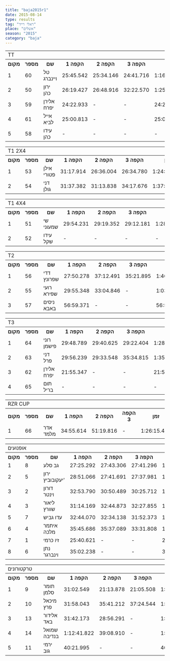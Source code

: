 ```yaml
---
title: "baja2015r1"
date: 2015-08-14
type: results
tag: "ראלי רייד"
place: "אשלים"
season: "2015"
category: "baja"
---
```

<table class="line_color">
<tr>
    <td colspan="99" class="title_font">TT</td>
</tr>
<tr class="rnkh_bkcolor">
    <th class="rnkh_font">מקום</th>
    <th class="rnkh_font">מספר</th>
    <th class="rnkh_font">שם</th>
    <th class="rnkh_font">הקפה 1</th>
    <th class="rnkh_font">הקפה 2</th>
    <th class="rnkh_font">הקפה 3</th>
    <th class="rnkh_font">זמן</th>
    <th class="rnkh_font">פער</th>
</tr>
<tr class="rnk_bkcolor">
    <td class="rnk_font">1</td>
    <td class="rnk_font">60</td>
    <td class="rnk_font">טל ויינברג</td>
    <td class="rnk_font">25:45.542</td>
    <td class="rnk_font">25:34.146</td>
    <td class="rnk_font">24:41.716</td>
    <td class="rnk_font">1:16:01.404</td>
    <td class="rnk_font">-</td>
</tr>
<tr class="rnk_bkcolor">
    <td class="rnk_font">2</td>
    <td class="rnk_font">50</td>
    <td class="rnk_font">ירון כהן</td>
    <td class="rnk_font">26:19.427</td>
    <td class="rnk_font">26:48.916</td>
    <td class="rnk_font">32:22.570</td>
    <td class="rnk_font">1:25:30.913</td>
    <td class="rnk_font">9:29.509</td>
</tr>
<tr class="rnk_bkcolor">
    <td class="rnk_font">3</td>
    <td class="rnk_font">59</td>
    <td class="rnk_font">אלירן יפרח</td>
    <td class="rnk_font">24:22.933</td>
    <td class="rnk_font">-</td>
    <td class="rnk_font">-</td>
    <td class="rnk_font">24:22.933</td>
    <td class="rnk_font">2 הקפות</td>
</tr>
<tr class="rnk_bkcolor">
    <td class="rnk_font">4</td>
    <td class="rnk_font">61</td>
    <td class="rnk_font">אייל לביא</td>
    <td class="rnk_font">25:00.813</td>
    <td class="rnk_font">-</td>
    <td class="rnk_font">-</td>
    <td class="rnk_font">25:00.813</td>
    <td class="rnk_font">2 הקפות</td>
</tr>
<tr class="rnk_bkcolor">
    <td class="rnk_font">5</td>
    <td class="rnk_font">58</td>
    <td class="rnk_font">עידו כהן</td>
    <td class="rnk_font">-</td>
    <td class="rnk_font">-</td>
    <td class="rnk_font">-</td>
    <td class="rnk_font">-</td>
    <td class="rnk_font">-</td>
</tr>
</table>
<table class="line_color">
<tr>
    <td colspan="99" class="title_font">T1 2X4</td>
</tr>
<tr class="rnkh_bkcolor">
    <th class="rnkh_font">מקום</th>
    <th class="rnkh_font">מספר</th>
    <th class="rnkh_font">שם</th>
    <th class="rnkh_font">הקפה 1</th>
    <th class="rnkh_font">הקפה 2</th>
    <th class="rnkh_font">הקפה 3</th>
    <th class="rnkh_font">זמן</th>
    <th class="rnkh_font">פער</th>
</tr>
<tr class="rnk_bkcolor">
    <td class="rnk_font">1</td>
    <td class="rnk_font">53</td>
    <td class="rnk_font">אילן פטורי</td>
    <td class="rnk_font">31:17.914</td>
    <td class="rnk_font">26:36.004</td>
    <td class="rnk_font">26:34.780</td>
    <td class="rnk_font">1:24:28.698</td>
    <td class="rnk_font">-</td>
</tr>
<tr class="rnk_bkcolor">
    <td class="rnk_font">2</td>
    <td class="rnk_font">54</td>
    <td class="rnk_font">דני גולן</td>
    <td class="rnk_font">31:37.382</td>
    <td class="rnk_font">31:13.838</td>
    <td class="rnk_font">34:17.676</td>
    <td class="rnk_font">1:37:08.896</td>
    <td class="rnk_font">12:40.198</td>
</tr>
</table>
<table class="line_color">
<tr>
    <td colspan="99" class="title_font">T1 4X4</td>
</tr>
<tr class="rnkh_bkcolor">
    <th class="rnkh_font">מקום</th>
    <th class="rnkh_font">מספר</th>
    <th class="rnkh_font">שם</th>
    <th class="rnkh_font">הקפה 1</th>
    <th class="rnkh_font">הקפה 2</th>
    <th class="rnkh_font">הקפה 3</th>
    <th class="rnkh_font">זמן</th>
    <th class="rnkh_font">פער</th>
</tr>
<tr class="rnk_bkcolor">
    <td class="rnk_font">1</td>
    <td class="rnk_font">51</td>
    <td class="rnk_font">שי שמעוני</td>
    <td class="rnk_font">29:54.231</td>
    <td class="rnk_font">29:19.352</td>
    <td class="rnk_font">29:12.181</td>
    <td class="rnk_font">1:28:25.764</td>
    <td class="rnk_font">-</td>
</tr>
<tr class="rnk_bkcolor">
    <td class="rnk_font">2</td>
    <td class="rnk_font">52</td>
    <td class="rnk_font">עידו שקל</td>
    <td class="rnk_font">-</td>
    <td class="rnk_font">-</td>
    <td class="rnk_font">-</td>
    <td class="rnk_font">-</td>
    <td class="rnk_font">3 הקפות</td>
</tr>
</table>
<table class="line_color">
<tr>
    <td colspan="99" class="title_font">T2</td>
</tr>
<tr class="rnkh_bkcolor">
    <th class="rnkh_font">מקום</th>
    <th class="rnkh_font">מספר</th>
    <th class="rnkh_font">שם</th>
    <th class="rnkh_font">הקפה 1</th>
    <th class="rnkh_font">הקפה 2</th>
    <th class="rnkh_font">הקפה 3</th>
    <th class="rnkh_font">זמן</th>
    <th class="rnkh_font">פער</th>
</tr>
<tr class="rnk_bkcolor">
    <td class="rnk_font">1</td>
    <td class="rnk_font">56</td>
    <td class="rnk_font">דדי שפרונץ</td>
    <td class="rnk_font">27:50.278</td>
    <td class="rnk_font">37:12.491</td>
    <td class="rnk_font">35:21.895</td>
    <td class="rnk_font">1:40:24.664</td>
    <td class="rnk_font">-</td>
</tr>
<tr class="rnk_bkcolor">
    <td class="rnk_font">2</td>
    <td class="rnk_font">55</td>
    <td class="rnk_font">רועי שפירא</td>
    <td class="rnk_font">29:55.348</td>
    <td class="rnk_font">33:04.846</td>
    <td class="rnk_font">-</td>
    <td class="rnk_font">1:03:00.194</td>
    <td class="rnk_font">1 הקפה</td>
</tr>
<tr class="rnk_bkcolor">
    <td class="rnk_font">3</td>
    <td class="rnk_font">57</td>
    <td class="rnk_font">ניסים באבא</td>
    <td class="rnk_font">56:59.371</td>
    <td class="rnk_font">-</td>
    <td class="rnk_font">-</td>
    <td class="rnk_font">56:59.371</td>
    <td class="rnk_font">2 הקפות</td>
</tr>
</table>
<table class="line_color">
<tr>
    <td colspan="99" class="title_font">T3</td>
</tr>
<tr class="rnkh_bkcolor">
    <th class="rnkh_font">מקום</th>
    <th class="rnkh_font">מספר</th>
    <th class="rnkh_font">שם</th>
    <th class="rnkh_font">הקפה 1</th>
    <th class="rnkh_font">הקפה 2</th>
    <th class="rnkh_font">הקפה 3</th>
    <th class="rnkh_font">זמן</th>
    <th class="rnkh_font">פער</th>
</tr>
<tr class="rnk_bkcolor">
    <td class="rnk_font">1</td>
    <td class="rnk_font">64</td>
    <td class="rnk_font">רוני פישמן</td>
    <td class="rnk_font">29:48.789</td>
    <td class="rnk_font">29:40.625</td>
    <td class="rnk_font">29:22.404</td>
    <td class="rnk_font">1:28:51.818</td>
    <td class="rnk_font">-</td>
</tr>
<tr class="rnk_bkcolor">
    <td class="rnk_font">2</td>
    <td class="rnk_font">63</td>
    <td class="rnk_font">דני פרל</td>
    <td class="rnk_font">29:56.239</td>
    <td class="rnk_font">29:33.548</td>
    <td class="rnk_font">35:34.815</td>
    <td class="rnk_font">1:35:04.602</td>
    <td class="rnk_font">-</td>
</tr>
<tr class="rnk_bkcolor">
    <td class="rnk_font">3</td>
    <td class="rnk_font">62</td>
    <td class="rnk_font">אלירן יפרח</td>
    <td class="rnk_font">21:55.347</td>
    <td class="rnk_font">-</td>
    <td class="rnk_font">-</td>
    <td class="rnk_font">21:55.347</td>
    <td class="rnk_font">2 הקפות</td>
</tr>
<tr class="rnk_bkcolor">
    <td class="rnk_font">4</td>
    <td class="rnk_font">65</td>
    <td class="rnk_font">תום בריל</td>
    <td class="rnk_font">-</td>
    <td class="rnk_font">-</td>
    <td class="rnk_font">-</td>
    <td class="rnk_font">-</td>
    <td class="rnk_font">-</td>
</tr>
</table>
<table class="line_color">
<tr>
    <td colspan="99" class="title_font">RZR CUP</td>
</tr>
<tr class="rnkh_bkcolor">
    <th class="rnkh_font">מקום</th>
    <th class="rnkh_font">מספר</th>
    <th class="rnkh_font">שם</th>
    <th class="rnkh_font">הקפה 1</th>
    <th class="rnkh_font">הקפה 2</th>
    <th class="rnkh_font">הקפה 3</th>
    <th class="rnkh_font">זמן</th>
    <th class="rnkh_font">פער</th>
</tr>
<tr class="rnk_bkcolor">
    <td class="rnk_font">1</td>
    <td class="rnk_font">66</td>
    <td class="rnk_font">אדר מלמד</td>
    <td class="rnk_font">34:55.614</td>
    <td class="rnk_font">51:19.816</td>
    <td class="rnk_font">-</td>
    <td class="rnk_font">1:26:15.430</td>
    <td class="rnk_font">-</td>
</tr>
</table>
<table class="line_color">
<tr>
    <td colspan="99" class="title_font">אופנועים</td>
</tr>
<tr class="rnkh_bkcolor">
    <th class="rnkh_font">מקום</th>
    <th class="rnkh_font">מספר</th>
    <th class="rnkh_font">שם</th>
    <th class="rnkh_font">הקפה 1</th>
    <th class="rnkh_font">הקפה 2</th>
    <th class="rnkh_font">הקפה 3</th>
    <th class="rnkh_font">זמן</th>
    <th class="rnkh_font">פער</th>
</tr>

<tr class="rnk_bkcolor">
    <td class="rnk_font">1</td>
    <td class="rnk_font">8</td>
    <td class="rnk_font">גב סלע</td>
    <td class="rnk_font">27:25.292</td>
    <td class="rnk_font">27:43.306</td>
    <td class="rnk_font">27:41.296</td>
    <td class="rnk_font">1:22:49.894</td>
    <td class="rnk_font">-</td>
</tr>
<tr class="rnk_bkcolor">
    <td class="rnk_font">2</td>
    <td class="rnk_font">5</td>
    <td class="rnk_font">ירון יעקובוביץ'</td>
    <td class="rnk_font">28:51.066</td>
    <td class="rnk_font">27:41.691</td>
    <td class="rnk_font">27:37.981</td>
    <td class="rnk_font">1:24:10.738</td>
    <td class="rnk_font">1:20.844</td>
</tr>
<tr class="rnk_bkcolor">
    <td class="rnk_font">3</td>
    <td class="rnk_font">2</td>
    <td class="rnk_font">דורון וינטר</td>
    <td class="rnk_font">32:53.790</td>
    <td class="rnk_font">30:50.489</td>
    <td class="rnk_font">30:25.712</td>
    <td class="rnk_font">1:34:09.991</td>
    <td class="rnk_font">11:20.097</td>
</tr>
<tr class="rnk_bkcolor">
    <td class="rnk_font">4</td>
    <td class="rnk_font">3</td>
    <td class="rnk_font">ליאור שוורץ</td>
    <td class="rnk_font">31:14.169</td>
    <td class="rnk_font">32:44.873</td>
    <td class="rnk_font">32:27.855</td>
    <td class="rnk_font">1:36:26.897</td>
    <td class="rnk_font">13:37.003</td>
</tr>
<tr class="rnk_bkcolor">
    <td class="rnk_font">5</td>
    <td class="rnk_font">7</td>
    <td class="rnk_font">עדו גביש</td>
    <td class="rnk_font">32:44.070</td>
    <td class="rnk_font">32:34.138</td>
    <td class="rnk_font">31:52.373</td>
    <td class="rnk_font">1:37:10.581</td>
    <td class="rnk_font">14:20.687</td>
</tr>
<tr class="rnk_bkcolor">
    <td class="rnk_font">6</td>
    <td class="rnk_font">4</td>
    <td class="rnk_font">איתמר מלכה</td>
    <td class="rnk_font">35:45.686</td>
    <td class="rnk_font">35:37.089</td>
    <td class="rnk_font">33:31.808</td>
    <td class="rnk_font">1:44:54.583</td>
    <td class="rnk_font">22:04.689</td>
</tr>
<tr class="rnk_bkcolor">
    <td class="rnk_font">7</td>
    <td class="rnk_font">1</td>
    <td class="rnk_font">זיו כרמי</td>
    <td class="rnk_font">25:40.621</td>
    <td class="rnk_font">-</td>
    <td class="rnk_font">-</td>
    <td class="rnk_font">25:40.621</td>
    <td class="rnk_font">2 הקפות</td>
</tr>
<tr class="rnk_bkcolor">
    <td class="rnk_font">8</td>
    <td class="rnk_font">6</td>
    <td class="rnk_font">נתן וינברגר</td>
    <td class="rnk_font">35:02.238</td>
    <td class="rnk_font">-</td>
    <td class="rnk_font">-</td>
    <td class="rnk_font">35:02.238</td>
    <td class="rnk_font">2 הקפות</td>
</tr>
</table>
<table class="line_color">
<tr>
    <td colspan="99" class="title_font">טרקטורונים</td>
</tr>
<tr class="rnkh_bkcolor">
    <th class="rnkh_font">מקום</th>
    <th class="rnkh_font">מספר</th>
    <th class="rnkh_font">שם</th>
    <th class="rnkh_font">הקפה 1</th>
    <th class="rnkh_font">הקפה 2</th>
    <th class="rnkh_font">הקפה 3</th>
    <th class="rnkh_font">זמן</th>
    <th class="rnkh_font">פער</th>
</tr>
<tr class="rnk_bkcolor">
    <td class="rnk_font">1</td>
    <td class="rnk_font">9</td>
    <td class="rnk_font">תומר סלמן</td>
    <td class="rnk_font">31:02.549</td>
    <td class="rnk_font">21:13.878</td>
    <td class="rnk_font">21:05.508</td>
    <td class="rnk_font">1:13:21.935</td>
    <td class="rnk_font">-</td>
</tr>
<tr class="rnk_bkcolor">
    <td class="rnk_font">2</td>
    <td class="rnk_font">10</td>
    <td class="rnk_font">מיכאל פרץ</td>
    <td class="rnk_font">31:58.043</td>
    <td class="rnk_font">35:41.212</td>
    <td class="rnk_font">37:24.544</td>
    <td class="rnk_font">1:45:03.799</td>
    <td class="rnk_font">31:41.864</td>
</tr>
<tr class="rnk_bkcolor">
    <td class="rnk_font">3</td>
    <td class="rnk_font">13</td>
    <td class="rnk_font">אלידור באד</td>
    <td class="rnk_font">31:42.173</td>
    <td class="rnk_font">28:56.291</td>
    <td class="rnk_font">-</td>
    <td class="rnk_font">1:00:38.464</td>
    <td class="rnk_font">1 הקפה</td>
</tr>
<tr class="rnk_bkcolor">
    <td class="rnk_font">4</td>
    <td class="rnk_font">14</td>
    <td class="rnk_font">שמואל בנדיבה</td>
    <td class="rnk_font">1:12:41.822</td>
    <td class="rnk_font">39:08.910</td>
    <td class="rnk_font">-</td>
    <td class="rnk_font">1:51:50.732</td>
    <td class="rnk_font">1 הקפה</td>
</tr>
<tr class="rnk_bkcolor">
    <td class="rnk_font">5</td>
    <td class="rnk_font">11</td>
    <td class="rnk_font">ירמי גוב</td>
    <td class="rnk_font">40:21.995</td>
    <td class="rnk_font">-</td>
    <td class="rnk_font">-</td>
    <td class="rnk_font">40:21.995</td>
    <td class="rnk_font">2 הקפות</td>
</tr>
</table>
